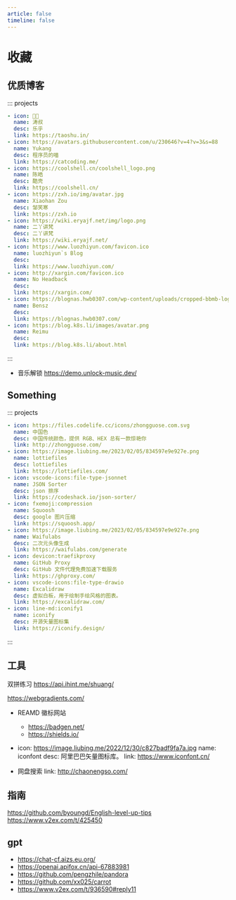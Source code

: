 ```yaml
---
article: false
timeline: false
---
```


# 收藏

## 优质博客

::: projects

```yaml
- icon: 🧔🏻
  name: 涛叔
  desc: 乐乎
  link: https://taoshu.in/
- icon: https://avatars.githubusercontent.com/u/230646?v=4?v=3&s=88
  name: Yukang
  desc: 程序员的喵
  link: https://catcoding.me/
- icon: https://coolshell.cn/coolshell_logo.png
  name: 陈皓
  desc: 酷壳
  link: https://coolshell.cn/
- icon: https://zxh.io/img/avatar.jpg
  name: Xiaohan Zou
  desc: 邹笑寒
  link: https://zxh.io
- icon: https://wiki.eryajf.net/img/logo.png
  name: 二丫讲梵
  desc: 二丫讲梵
  link: https://wiki.eryajf.net/
- icon: https://www.luozhiyun.com/favicon.ico
  name: luozhiyun`s Blog
  desc: 
  link: https://www.luozhiyun.com/
- icon: http://xargin.com/favicon.ico
  name: No Headback
  desc: 
  link: https://xargin.com/
- icon: https://blognas.hwb0307.com/wp-content/uploads/cropped-bbmb-logo-05-192x192.jpg
  name: Bensz
  desc: 
  link: https://blognas.hwb0307.com/
- icon: https://blog.k8s.li/images/avatar.png
  name: Reimu
  desc: 
  link: https://blog.k8s.li/about.html
```

:::

- 音乐解锁 https://demo.unlock-music.dev/

## Something

::: projects

```yaml
- icon: https://files.codelife.cc/icons/zhongguose.com.svg
  name: 中国色
  desc: 中国传统颜色，提供 RGB、HEX 总有一款惊艳你
  link: http://zhongguose.com/
- icon: https://image.liubing.me/2023/02/05/834597e9e927e.png
  name: lottiefiles
  desc: lottiefiles
  link: https://lottiefiles.com/
- icon: vscode-icons:file-type-jsonnet
  name: JSON Sorter
  desc: json 排序
  link: https://codeshack.io/json-sorter/
- icon: fxemoji:compression
  name: Squoosh
  desc: google 图片压缩
  link: https://squoosh.app/
- icon: https://image.liubing.me/2023/02/05/834597e9e927e.png
  name: Waifulabs
  desc: 二次元头像生成
  link: https://waifulabs.com/generate
- icon: devicon:traefikproxy
  name: GitHub Proxy
  desc: GitHub 文件代理免费加速下载服务
  link: https://ghproxy.com/
- icon: vscode-icons:file-type-drawio
  name: Excalidraw
  desc: 虚拟白板，用于绘制手绘风格的图表。
  link: https://excalidraw.com/
- icon: line-md:iconify1
  name: iconify
  desc: 开源矢量图标集
  link: https://iconify.design/
```

:::

## 工具

双拼练习 https://api.ihint.me/shuang/

https://webgradients.com/

- REAMD 徽标网站
  - https://badgen.net/
  - https://shields.io/

- icon: https://image.liubing.me/2022/12/30/c827badf9fa7a.jpg
  name: iconfont
  desc: 阿里巴巴矢量图标库。
  link: https://www.iconfont.cn/

- 网盘搜索
  link: http://chaonengso.com/
## 指南

https://github.com/byoungd/English-level-up-tips https://www.v2ex.com/t/425450

## gpt

- https://chat-cf.aizs.eu.org/
- https://openai.apifox.cn/api-67883981
- https://github.com/pengzhile/pandora
- https://github.com/xx025/carrot
- https://www.v2ex.com/t/936590#reply11

